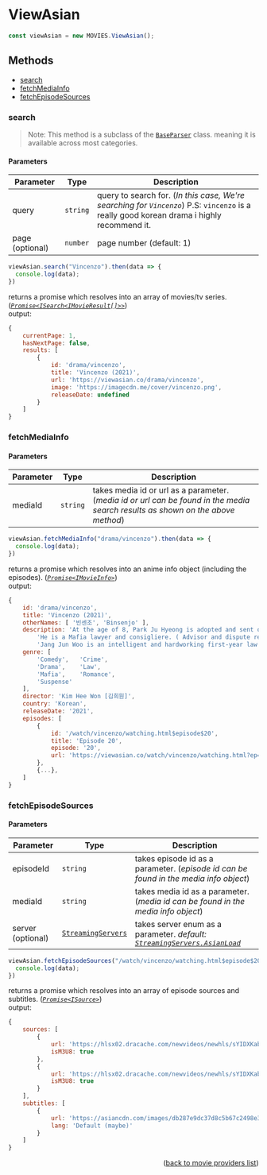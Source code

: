<h1>ViewAsian</h1>

```ts
const viewAsian = new MOVIES.ViewAsian();
```

<h2>Methods</h2>

- [search](#search)
- [fetchMediaInfo](#fetchmediainfo)
- [fetchEpisodeSources](#fetchepisodesources)

### search
> Note: This method is a subclass of the [`BaseParser`](https://github.com/consumet/extensions/blob/master/src/models/base-parser.ts) class. meaning it is available across most categories.


<h4>Parameters</h4>

| Parameter       | Type     | Description                                                                                                                                |
| --------------- | -------- | ------------------------------------------------------------------------------------------------------------------------------------------ |
| query           | `string` | query to search for. (*In this case, We're searching for `Vincenzo`*) P.S: `vincenzo` is a really good korean drama i highly recommend it. |
| page (optional) | `number` | page number (default: 1)                                                                                                                   |

```ts
viewAsian.search("Vincenzo").then(data => {
  console.log(data);
})
```

returns a promise which resolves into an array of movies/tv series. (*[`Promise<ISearch<IMovieResult[]>>`](https://github.com/consumet/extensions/blob/master/src/models/types.ts#L233-L241)*)\
output:
```js
{
    currentPage: 1,
    hasNextPage: false,
    results: [
        {
            id: 'drama/vincenzo',
            title: 'Vincenzo (2021)',
            url: 'https://viewasian.co/drama/vincenzo',
            image: 'https://imagecdn.me/cover/vincenzo.png',
            releaseDate: undefined
        }
    ]
}
```

### fetchMediaInfo

<h4>Parameters</h4>

| Parameter | Type     | Description                                                                                                                     |
| --------- | -------- | ------------------------------------------------------------------------------------------------------------------------------- |
| mediaId   | `string` | takes media id or url as a parameter. (*media id or url can be found in the media search results as shown on the above method*) |

```ts
viewAsian.fetchMediaInfo("drama/vincenzo").then(data => {
  console.log(data);
})
```

returns a promise which resolves into an anime info object (including the episodes). (*[`Promise<IMovieInfo>`](https://github.com/consumet/extensions/blob/master/src/models/types.ts#L243-L254)*)\
output:
```js
{
    id: 'drama/vincenzo',
    title: 'Vincenzo (2021)',
    otherNames: [ '빈센조', 'Binsenjo' ],
    description: 'At the age of 8, Park Ju Hyeong is adopted and sent off to Italy.  Now an adult, he is known as Vincenzo Casano.\n' +
        'He is a Mafia lawyer and consigliere. ( Advisor and dispute reconciliation expert.) Warring factions within the Mafia force him to flee to South Korea. There he falls in love with Hong Cha Young. a lawyer who will do anything to win a case. Vincenzo manages to achieve some social justice there, and in his own way.\n' +
        'Jang Jun Woo is an intelligent and hardworking first-year law intern at the firm, who is polite and sincere. Despite his boyish charm and good looks, Jun Woo can come a cross as awkward and naive. Prone to making mistakes, he is often trouble at work.',
    genre: [
        'Comedy',   'Crime',
        'Drama',    'Law',
        'Mafia',    'Romance',
        'Suspense'
    ],
    director: 'Kim Hee Won [김희원]',
    country: 'Korean',
    releaseDate: '2021',
    episodes: [
        {
            id: '/watch/vincenzo/watching.html$episode$20',
            title: 'Episode 20',
            episode: '20',
            url: 'https://viewasian.co/watch/vincenzo/watching.html?ep=20'
        },
        {...},
    ]
}
```

### fetchEpisodeSources

<h4>Parameters</h4>

| Parameter         | Type                                                                                                 | Description                                                                                                                                                |
| ----------------- | ---------------------------------------------------------------------------------------------------- | ---------------------------------------------------------------------------------------------------------------------------------------------------------- |
| episodeId         | `string`                                                                                             | takes episode id as a parameter. (*episode id can be found in the media info object*)                                                                      |
| mediaId           | `string`                                                                                             | takes media id as a parameter. (*media id can be found in the media info object*)                                                                          |
| server (optional) | [`StreamingServers`](https://github.com/consumet/extensions/blob/master/src/models/types.ts#L76-L82) | takes server enum as a parameter. *default: [`StreamingServers.AsianLoad`](https://github.com/consumet/extensions/blob/master/src/models/types.ts#L139-L152)* |


```ts
viewAsian.fetchEpisodeSources("/watch/vincenzo/watching.html$episode$20").then(data => {
  console.log(data);
})
```
returns a promise which resolves into an array of episode sources and subtitles. (*[`Promise<ISource>`](https://github.com/consumet/extensions/blob/master/src/models/types.ts#L295-L300)*)\
output:
```js
{
    sources: [
        {
            url: 'https://hlsx02.dracache.com/newvideos/newhls/sYIDXKabb521QT8JdzkPpg/1668712072/248711_194.35.232.200/db287e9dc37d8c5b67c2498e3ef07c5a/ep.20.v0.1657641277.m3u8',
            isM3U8: true
        },
        {
            url: 'https://hlsx02.dracache.com/newvideos/newhls/sYIDXKabb521QT8JdzkPpg/1668712072/248711_194.35.232.200/db287e9dc37d8c5b67c2498e3ef07c5a/ep.20.v0.1657641277.m3u8',
            isM3U8: true
        }
    ],
    subtitles: [
        {
            url: 'https://asiancdn.com/images/db287e9dc37d8c5b67c2498e3ef07c5a/20.vtt',
            lang: 'Default (maybe)'
        }
    ]
}
```
<p align="end">(<a href="https://github.com/consumet/extensions/blob/master/docs/guides/movies.md#">back to movie providers list</a>)</p>